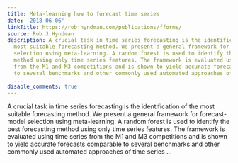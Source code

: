 ```yaml
---
title: Meta-learning how to forecast time series
date: '2018-06-06'
linkTitle: https://robjhyndman.com/publications/fforms/
source: Rob J Hyndman
description: A crucial task in time series forecasting is the identification of the
  most suitable forecasting method. We present a general framework for forecast-model
  selection using meta-learning. A random forest is used to identify the best forecasting
  method using only time series features. The framework is evaluated using time series
  from the M1 and M3 competitions and is shown to yield accurate forecasts comparable
  to several benchmarks and other commonly used automated approaches of time series
  ...
disable_comments: true
---
```

A crucial task in time series forecasting is the identification of the most suitable forecasting method. We present a general framework for forecast-model selection using meta-learning. A random forest is used to identify the best forecasting method using only time series features. The framework is evaluated using time series from the M1 and M3 competitions and is shown to yield accurate forecasts comparable to several benchmarks and other commonly used automated approaches of time series ...